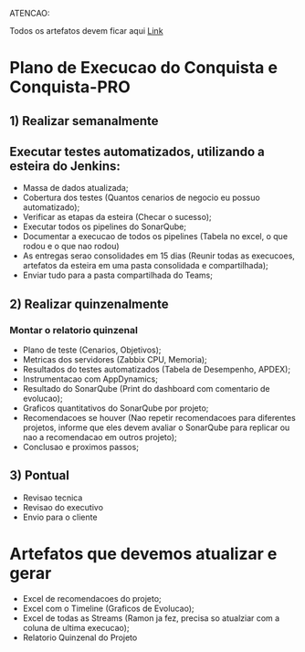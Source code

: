 ATENCAO:

Todos os artefatos devem ficar aqui [Link](https://teams.microsoft.com/_#/files/Geral?threadId=19%3Aa118a178b48842268b76d7019bf8387c%40thread.tacv2&ctx=channel&context=Conquista&rootfolder=%252Fsites%252FSRE-TEAM-PortoSeguro%252FDocumentos%2520Compartilhados%252FGeneral%252FConquista)

# Plano de Execucao do Conquista e Conquista-PRO

## 1) Realizar semanalmente

## Executar testes automatizados, utilizando a esteira do Jenkins:
- Massa de dados atualizada;
- Cobertura dos testes (Quantos cenarios de negocio eu possuo automatizado);
- Verificar as etapas da esteira (Checar o sucesso);
- Executar todos os pipelines do SonarQube;
- Documentar a execucao de todos os pipelines (Tabela no excel, o que rodou e o que nao rodou)
- As entregas serao consolidades em 15 dias (Reunir todas as execucoes, artefatos da esteira em uma pasta consolidada e compartilhada);
- Enviar tudo para a pasta compartilhada do Teams;

## 2) Realizar quinzenalmente

### Montar o relatorio quinzenal
- Plano de teste (Cenarios, Objetivos);
- Metricas dos servidores (Zabbix CPU, Memoria);
- Resultados do testes automatizados (Tabela de Desempenho, APDEX);
- Instrumentacao com AppDynamics;
- Resultado do SonarQube (Print do dashboard com comentario de evolucao);
- Graficos quantitativos do SonarQube por projeto;
- Recomendacoes se houver (Nao repetir recomendacoes para diferentes projetos, informe que eles devem avaliar o SonarQube para replicar ou nao a recomendacao em outros projeto);
- Conclusao e proximos passos;

## 3) Pontual
- Revisao tecnica
- Revisao do executivo
- Envio para o cliente


# Artefatos que devemos atualizar e gerar
- Excel de recomendacoes do projeto;
- Excel com o Timeline (Graficos de Evolucao);
- Excel de todas as Streams (Ramon ja fez, precisa so atualziar com a coluna de ultima execucao);
- Relatorio Quinzenal do Projeto
